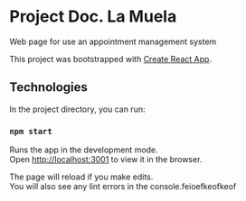 # Project Doc. La Muela

Web page for use an appointment management system 

This project was bootstrapped with [Create React App](https://github.com/facebook/create-react-app).
## Technologies


In the project directory, you can run:

### `npm start`

Runs the app in the development mode.\
Open [http://localhost:3001](http://localhost:3001) to view it in the browser.

The page will reload if you make edits.\
You will also see any lint errors in the console.feioefkeofkeof
